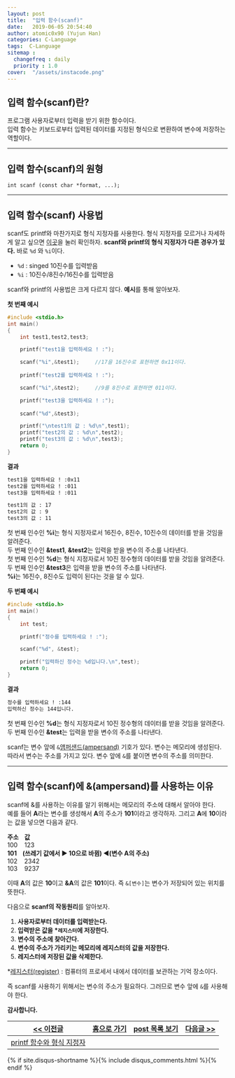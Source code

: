 ```yaml
---
layout: post
title:  "입력 함수(scanf)"
date:   2019-06-05 20:54:40
author: atomic0x90 (Yujun Han)
categories: C-Language
tags:  C-Language
sitemap :
  changefreq : daily
  priority : 1.0
cover:  "/assets/instacode.png"
---
```


## 입력 함수(scanf)란?

프로그램 사용자로부터 입력을 받기 위한 함수이다.  
입력 함수는 키보드로부터 입력된 데이터를 지정된 형식으로 변환하여 변수에 저장하는 역할이다.

---

## 입력 함수(scanf)의 원형

```
int scanf (const char *format, ...);
```

---

## 입력 함수(scanf) 사용법

scanf도 printf와 마찬가지로 형식 지정자를 사용한다. 
형식 지정자를 모르거나 자세하게 알고 싶으면 [이곳][0]을 눌러 확인하자. 
**scanf와 printf의 형식 지정자가 다른 경우가 있다.** 바로 `%d` 와 `%i`이다.  
* `%d` : singed 10진수를 입력받음
* `%i` : 10진수/8진수/16진수를 입력받음


scanf와 printf의 사용법은 크게 다르지 않다.
**예시**를 통해 알아보자.

**첫 번째 예시**
```c
#include <stdio.h>
int main()
{
	int test1,test2,test3;

	printf("test1을 입력하세요 ! :");

	scanf("%i",&test1);		//17을 16진수로 표현하면 0x11이다.
	
	printf("test2를 입력하세요 ! :");

	scanf("%i",&test2);		//9를 8진수로 표현하면 011이다.

	printf("test3을 입력하세요 ! :");
	
	scanf("%d",&test3);

	printf("\ntest1의 값 : %d\n",test1);
	printf("test2의 값 : %d\n",test2);
	printf("test3의 값 : %d\n",test3);
	return 0;
}
```

**결과**

```bash
test1을 입력하세요 ! :0x11
test2를 입력하세요 ! :011
test3을 입력하세요 ! :011

test1의 값 : 17
test2의 값 : 9
test3의 값 : 11
```
첫 번째 인수인 **%i**는 형식 지정자로서 16진수, 8진수, 10진수의 데이터를 받을 것임을 알려준다.  
두 번째 인수인 **&test1**, **&test2**는 입력을 받을 변수의 주소를 나타낸다.  
첫 번째 인수인 **%d**는 형식 지정자로서 10진 정수형의 데이터를 받을 것임을 알려준다.  
두 번째 인수인 **&test3**은 입력을 받을 변수의 주소를 나타낸다.  
**%i**는 16진수, 8진수도 입력이 된다는 것을 알 수 있다.


**두 번째 예시**
```c
#include <stdio.h>
int main()
{
	int test;

	printf("정수를 입력하세요 ! :");

	scanf("%d", &test);

	printf("입력하신 정수는 %d입니다.\n",test);
	return 0;
}
```

**결과**

```bash
정수를 입력하세요 ! :144
입력하신 정수는 144입니다.
```
첫 번째 인수인 **%d**는 형식 지정자로서 10진 정수형의 데이터를 받을 것임을 알려준다.  
두 번째 인수인 **&test**는 입력을 받을 변수의 주소를 나타낸다.



scanf는 변수 앞에 `&`[앰퍼샌드(ampersand)][1] 기호가 있다. 
변수는 메모리에 생성된다. 따라서 변수는 주소를 가지고 있다. 
변수 앞에 `&`를 붙이면 변수의 주소를 의미한다.

---

## 입력 함수(scanf)에 &(ampersand)를 사용하는 이유

scanf에 &를 사용하는 이유를 알기 위해서는 메모리의 주소에 대해서 알아야 한다.  
예를 들어 **A**라는 변수를 생성해서 **A**의 주소가 **101**이라고 생각하자. 
그리고 **A**에 **10**이라는 값을 넣으면 다음과 같다.  

**주소 &nbsp;&nbsp;&nbsp;값**  
100 &nbsp;&nbsp;&nbsp;123  
**101 &nbsp;&nbsp;&nbsp;(쓰레기 값에서 ▶ 10으로 바뀜) ◀(변수 A의 주소)**  
102 &nbsp;&nbsp;&nbsp;2342  
103 &nbsp;&nbsp;&nbsp;9237  

이때 **A**의 값은 **10**이고 **&A**의 값은 **101**이다. 즉 `&[변수]`는 변수가 저장되어 있는 위치를 뜻한다.


다음으로 **scanf의 작동원리**를 알아보자. 

1. **사용자로부터 데이터를 입력받는다.**
1. **입력받은 값을 \*`레지스터`에 저장한다.**
1. **변수의 주소에 찾아간다.**
1. **변수의 주소가 가리키는 메모리에 레지스터의 값을 저장한다.**
1. **레지스터에 저장된 값을 삭제한다.**

\*[레지스터(register)][2] : 컴퓨터의 프로세서 내에서 데이터를 보관하는 기억 장소이다.

즉 scanf를 사용하기 위해서는 변수의 주소가 필요하다. 그러므로 변수 앞에 `&`를 사용해야 한다.


**감사합니다.**



[\<\< 이전글][3]		|[홈으로 가기][4]	|[post 목록 보기][5]	|[다음글 \>\>][6]
------				|:------:		|:------:		|------:
[printf 함수와 형식 지정자][3]	|			|			|



[0]: https://atomic0x90.github.io/c-language/2019/06/04/printf-format.html "형식 지정자"
[1]: https://ko.wikipedia.org/wiki/앰퍼샌드 "wikipedia"
[2]: https://ko.wikipedia.org/wiki/프로세서_레지스터 "wikipedia"
[3]: https://atomic0x90.github.io/c-language/2019/06/04/printf-format.html "출력 함수와 형식 지정자"
[4]: https://atomic0x90.github.io/ "home"
[5]: https://atomic0x90.github.io/posts/ "posts"
[6]: https://atomic0x90.github.io/c-language/2019/06/05/scanf-format.html "현재 페이지"




{% if site.disqus-shortname %}{% include disqus_comments.html %}{% endif %}










